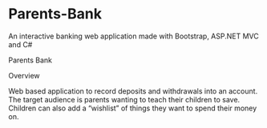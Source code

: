 # Parents-Bank
An interactive banking web application made with Bootstrap, ASP.NET MVC and C# 

Parents Bank

Overview

Web based application to record deposits and withdrawals into an account. The target audience is parents wanting to teach their children to save. Children can also add a “wishlist” of things they want to spend their money on.


